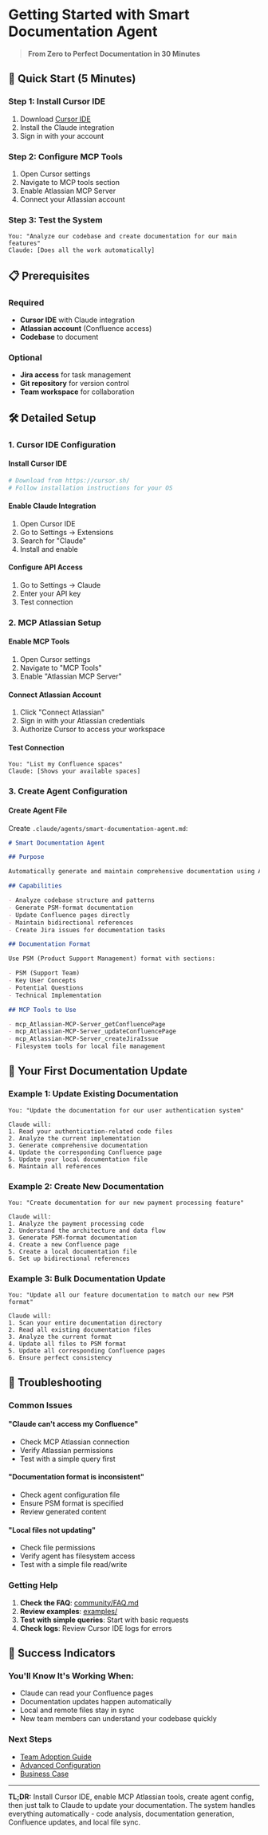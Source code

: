 # Getting Started with Smart Documentation Agent

> **From Zero to Perfect Documentation in 30 Minutes**

## 🚀 Quick Start (5 Minutes)

### Step 1: Install Cursor IDE

1. Download [Cursor IDE](https://cursor.sh/)
2. Install the Claude integration
3. Sign in with your account

### Step 2: Configure MCP Tools

1. Open Cursor settings
2. Navigate to MCP tools section
3. Enable Atlassian MCP Server
4. Connect your Atlassian account

### Step 3: Test the System

```
You: "Analyze our codebase and create documentation for our main features"
Claude: [Does all the work automatically]
```

## 📋 Prerequisites

### Required

- **Cursor IDE** with Claude integration
- **Atlassian account** (Confluence access)
- **Codebase** to document

### Optional

- **Jira access** for task management
- **Git repository** for version control
- **Team workspace** for collaboration

## 🛠️ Detailed Setup

### 1. Cursor IDE Configuration

#### Install Cursor IDE

```bash
# Download from https://cursor.sh/
# Follow installation instructions for your OS
```

#### Enable Claude Integration

1. Open Cursor IDE
2. Go to Settings → Extensions
3. Search for "Claude"
4. Install and enable

#### Configure API Access

1. Go to Settings → Claude
2. Enter your API key
3. Test connection

### 2. MCP Atlassian Setup

#### Enable MCP Tools

1. Open Cursor settings
2. Navigate to "MCP Tools"
3. Enable "Atlassian MCP Server"

#### Connect Atlassian Account

1. Click "Connect Atlassian"
2. Sign in with your Atlassian credentials
3. Authorize Cursor to access your workspace

#### Test Connection

```
You: "List my Confluence spaces"
Claude: [Shows your available spaces]
```

### 3. Create Agent Configuration

#### Create Agent File

Create `.claude/agents/smart-documentation-agent.md`:

```markdown
# Smart Documentation Agent

## Purpose

Automatically generate and maintain comprehensive documentation using AI analysis of codebase and direct Confluence integration.

## Capabilities

- Analyze codebase structure and patterns
- Generate PSM-format documentation
- Update Confluence pages directly
- Maintain bidirectional references
- Create Jira issues for documentation tasks

## Documentation Format

Use PSM (Product Support Management) format with sections:

- PSM (Support Team)
- Key User Concepts
- Potential Questions
- Technical Implementation

## MCP Tools to Use

- mcp_Atlassian-MCP-Server_getConfluencePage
- mcp_Atlassian-MCP-Server_updateConfluencePage
- mcp_Atlassian-MCP-Server_createJiraIssue
- Filesystem tools for local file management
```

## 🎯 Your First Documentation Update

### Example 1: Update Existing Documentation

```
You: "Update the documentation for our user authentication system"

Claude will:
1. Read your authentication-related code files
2. Analyze the current implementation
3. Generate comprehensive documentation
4. Update the corresponding Confluence page
5. Update your local documentation file
6. Maintain all references
```

### Example 2: Create New Documentation

```
You: "Create documentation for our new payment processing feature"

Claude will:
1. Analyze the payment processing code
2. Understand the architecture and data flow
3. Generate PSM-format documentation
4. Create a new Confluence page
5. Create a local documentation file
6. Set up bidirectional references
```

### Example 3: Bulk Documentation Update

```
You: "Update all our feature documentation to match our new PSM format"

Claude will:
1. Scan your entire documentation directory
2. Read all existing documentation files
3. Analyze the current format
4. Update all files to PSM format
5. Update all corresponding Confluence pages
6. Ensure perfect consistency
```

## 🔧 Troubleshooting

### Common Issues

#### "Claude can't access my Confluence"

- Check MCP Atlassian connection
- Verify Atlassian permissions
- Test with a simple query first

#### "Documentation format is inconsistent"

- Check agent configuration file
- Ensure PSM format is specified
- Review generated content

#### "Local files not updating"

- Check file permissions
- Verify agent has filesystem access
- Test with a simple file read/write

### Getting Help

1. **Check the FAQ**: [community/FAQ.md](../community/FAQ.md)
2. **Review examples**: [examples/](../examples/)
3. **Test with simple queries**: Start with basic requests
4. **Check logs**: Review Cursor IDE logs for errors

## 🎉 Success Indicators

### You'll Know It's Working When:

- Claude can read your Confluence pages
- Documentation updates happen automatically
- Local and remote files stay in sync
- New team members can understand your codebase quickly

### Next Steps

- [Team Adoption Guide](../guides/team-adoption.md)
- [Advanced Configuration](../guides/create-agent-config.md)
- [Business Case](../business-case.md)

---

**TL;DR:** Install Cursor IDE, enable MCP Atlassian tools, create agent config, then just talk to Claude to update your documentation. The system handles everything automatically - code analysis, documentation generation, Confluence updates, and local file sync.

